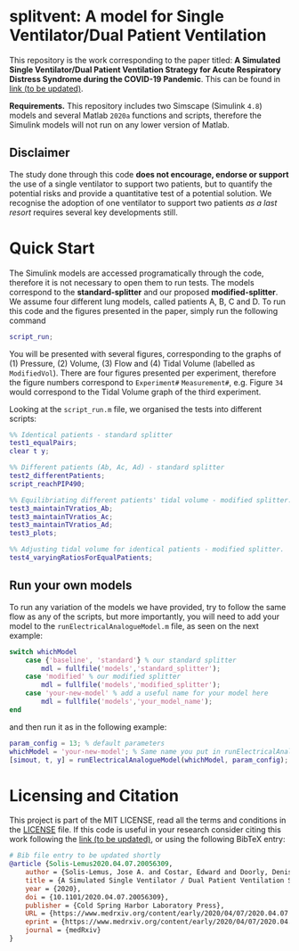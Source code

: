 # splitvent: A model for Single Ventilator/Dual Patient Ventilation

This repository is the work corresponding to the paper titled:
**A Simulated Single Ventilator/Dual Patient Ventilation Strategy for Acute
Respiratory Distress Syndrome during the COVID-19 Pandemic**. This can be found
in [link (to be updated)](https://www.medrxiv.org/content/10.1101/2020.04.07.20056309v1).

**Requirements.** This repository includes two Simscape (Simulink `4.8`) models
and several Matlab `2020a` functions and scripts, therefore the Simulink models
will not run on any lower version of Matlab.

## Disclaimer
The study done through this code **does not encourage, endorse or support**
the use of a single ventilator to support two patients, but to quantify
the potential risks and provide a quantitative test of a potential solution.
We recognise the adoption of one ventilator to support two patients _as a
last resort_ requires several key developments still.

# Quick Start
The Simulink models are accessed programatically through the code, therefore it
is not necessary to open them to run tests. The models correspond to the
**standard-splitter** and our proposed **modified-splitter**. We assume four
different lung models, called patients A, B, C and D.
To run this code and the figures presented in the paper, simply run the following
command
```matlab
script_run;
```
You will be presented with several figures, corresponding to the graphs of
(1) Pressure, (2) Volume, (3) Flow and (4) Tidal Volume (labelled as `ModifiedVol`).
There are four figures presented per experiment, therefore the figure numbers
correspond to `Experiment#` `Measurement#`, e.g. Figure `34` would correspond to the
Tidal Volume graph of the third experiment.

Looking at the `script_run.m` file, we organised the tests into different
scripts:
```matlab
%% Identical patients - standard splitter
test1_equalPairs;
clear t y;

%% Different patients (Ab, Ac, Ad) - standard splitter
test2_differentPatients;
script_reachPIP490;

%% Equilibriating different patients' tidal volume - modified splitter.
test3_maintainTVratios_Ab;
test3_maintainTVratios_Ac;
test3_maintainTVratios_Ad;
test3_plots;

%% Adjusting tidal volume for identical patients - modified splitter.
test4_varyingRatiosForEqualPatients;
```
## Run your own models
To run any variation of the models we have provided, try to follow the same
flow as any of the scripts, but more importantly, you will need to add your
model to the `runElectricalAnalogueModel.m` file, as seen on the next example:
```Matlab
switch whichModel
    case {'baseline', 'standard'} % our standard splitter
        mdl = fullfile('models','standard_splitter');
    case 'modified' % our modified splitter
        mdl = fullfile('models','modified_splitter');
    case 'your-new-model' % add a useful name for your model here
        mdl = fullfile('models','your_model_name');
end
```
and then run it as in the following example:
```Matlab
param_config = 13; % default parameters
whichModel = 'your-new-model'; % Same name you put in runElectricalAnalogueModel.m
[simout, t, y] = runElectricalAnalogueModel(whichModel, param_config);
```


# Licensing and Citation
This project is part of the MIT LICENSE, read all the terms and conditions in
the [LICENSE](./LICENSE) file. If this code is useful in your research consider
citing this work following the 
[link (to be updated)](https://www.medrxiv.org/content/10.1101/2020.04.07.20056309v1), 
or using the following BibTeX 
entry:

```BibTeX
# Bib file entry to be updated shortly
@article {Solis-Lemus2020.04.07.20056309,
	author = {Solis-Lemus, Jose A. and Costar, Edward and Doorly, Denis and Kerrigan, Eric C. and Kennedy, Caroline H. and Tait, Frances and Niederer, Steven A and Vincent, Peter E. and Williams, Steven E.},
	title = {A Simulated Single Ventilator / Dual Patient Ventilation Strategy for Acute Respiratory Distress Syndrome During the COVID-19 Pandemic},
	year = {2020},
	doi = {10.1101/2020.04.07.20056309},
	publisher = {Cold Spring Harbor Laboratory Press},
	URL = {https://www.medrxiv.org/content/early/2020/04/07/2020.04.07.20056309},
	eprint = {https://www.medrxiv.org/content/early/2020/04/07/2020.04.07.20056309.full.pdf},
	journal = {medRxiv}
}
```
